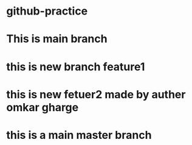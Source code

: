# github-practice
# This is main branch 
# this is new branch feature1
# this is new fetuer2 made by auther omkar gharge
# this is a main master branch
